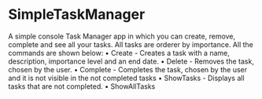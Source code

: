 # SimpleTaskManager
A simple console Task Manager app in which you can create, remove, complete and see all your tasks.
All tasks are orderer by importance. All the commands are shown below:
    • Create - Creates a task with a name, description, importance level and an end date.
    • Delete - Removes the task, chosen by the user.
    • Complete - Completes the task, chosen by the user and it is not visible in the not completed tasks
    • ShowTasks - Displays all tasks that are not completed.
    • ShowAllTasks